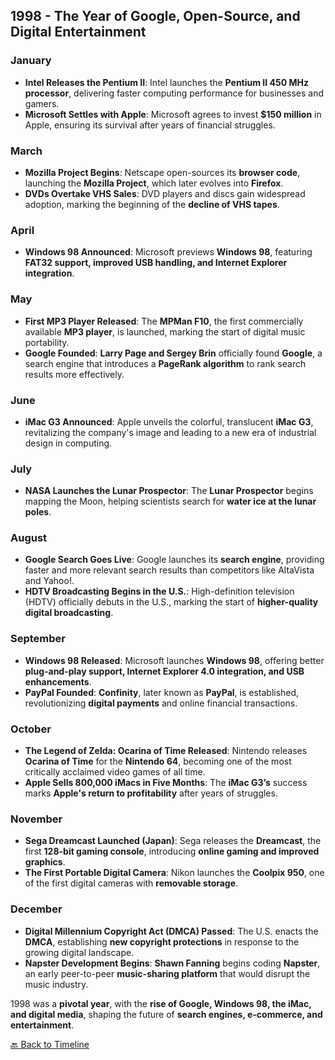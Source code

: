 ## **1998 - The Year of Google, Open-Source, and Digital Entertainment**  

### **January**  
- **Intel Releases the Pentium II**: Intel launches the **Pentium II 450 MHz processor**, delivering faster computing performance for businesses and gamers.  
- **Microsoft Settles with Apple**: Microsoft agrees to invest **$150 million** in Apple, ensuring its survival after years of financial struggles.  

### **March**  
- **Mozilla Project Begins**: Netscape open-sources its **browser code**, launching the **Mozilla Project**, which later evolves into **Firefox**.  
- **DVDs Overtake VHS Sales**: DVD players and discs gain widespread adoption, marking the beginning of the **decline of VHS tapes**.  

### **April**  
- **Windows 98 Announced**: Microsoft previews **Windows 98**, featuring **FAT32 support, improved USB handling, and Internet Explorer integration**.  

### **May**  
- **First MP3 Player Released**: The **MPMan F10**, the first commercially available **MP3 player**, is launched, marking the start of digital music portability.  
- **Google Founded**: **Larry Page and Sergey Brin** officially found **Google**, a search engine that introduces a **PageRank algorithm** to rank search results more effectively.  

### **June**  
- **iMac G3 Announced**: Apple unveils the colorful, translucent **iMac G3**, revitalizing the company's image and leading to a new era of industrial design in computing.  

### **July**  
- **NASA Launches the Lunar Prospector**: The **Lunar Prospector** begins mapping the Moon, helping scientists search for **water ice at the lunar poles**.  

### **August**  
- **Google Search Goes Live**: Google launches its **search engine**, providing faster and more relevant search results than competitors like AltaVista and Yahoo!.  
- **HDTV Broadcasting Begins in the U.S.**: High-definition television (HDTV) officially debuts in the U.S., marking the start of **higher-quality digital broadcasting**.  

### **September**  
- **Windows 98 Released**: Microsoft launches **Windows 98**, offering better **plug-and-play support, Internet Explorer 4.0 integration, and USB enhancements**.  
- **PayPal Founded**: **Confinity**, later known as **PayPal**, is established, revolutionizing **digital payments** and online financial transactions.  

### **October**  
- **The Legend of Zelda: Ocarina of Time Released**: Nintendo releases **Ocarina of Time** for the **Nintendo 64**, becoming one of the most critically acclaimed video games of all time.  
- **Apple Sells 800,000 iMacs in Five Months**: The **iMac G3’s** success marks **Apple's return to profitability** after years of struggles.  

### **November**  
- **Sega Dreamcast Launched (Japan)**: Sega releases the **Dreamcast**, the first **128-bit gaming console**, introducing **online gaming and improved graphics**.  
- **The First Portable Digital Camera**: Nikon launches the **Coolpix 950**, one of the first digital cameras with **removable storage**.  

### **December**  
- **Digital Millennium Copyright Act (DMCA) Passed**: The U.S. enacts the **DMCA**, establishing **new copyright protections** in response to the growing digital landscape.  
- **Napster Development Begins**: **Shawn Fanning** begins coding **Napster**, an early peer-to-peer **music-sharing platform** that would disrupt the music industry.  

1998 was a **pivotal year**, with the **rise of Google, Windows 98, the iMac, and digital media**, shaping the future of **search engines, e-commerce, and entertainment**.

[🔙 Back to Timeline](README.md)
